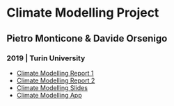 # Climate Modelling Project
## Pietro Monticone & Davide Orsenigo
### 2019 | Turin University

* [Climate Modelling Report 1](https://pitmonticone.github.io/Climate-Physics/ClimateModelling_doc.html)
* [Climate Modelling Report 2](https://pitmonticone.github.io/Climate-Physics/ClimateModelling2_doc.html)
* [Climate Modelling Slides](https://pitmonticone.github.io/Climate-Physics/ClimateModelling_slides.html)
* [Climate Modelling App](https://pietro-monticone.shinyapps.io/ClimateApp/)


